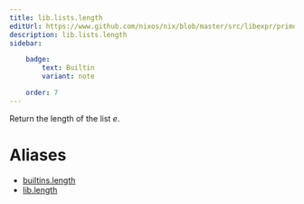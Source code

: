 ```yaml
---
title: lib.lists.length
editUrl: https://www.github.com/nixos/nix/blob/master/src/libexpr/primops.cc
description: lib.lists.length
sidebar:

    badge:
        text: Builtin
        variant: note

    order: 7
---
```


Return the length of the list *e*.


# Aliases

- [builtins.length](/reference/builtinslength)
- [lib.length](/reference/liblength)


